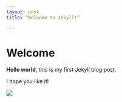 ```yaml
---
layout: post
title: “Welcome to Jekyll!”

---
```


# Welcome

**Hello world**, this is my first Jekyll blog post.

I hope you like it!

![](/Users/anem1c/PROJECTS/anem1c-github-blog/anem1c.github.io/images/2024-09-30-first/1de6f084aa0346b6d37d4884a7308727a88532bf.png)
